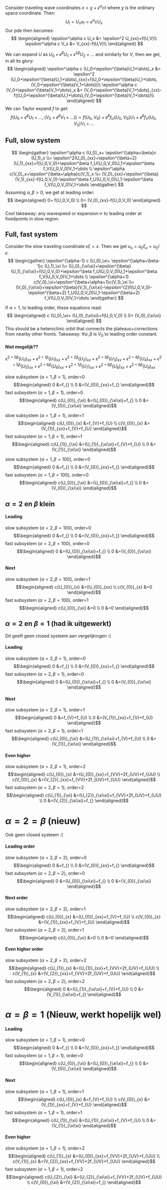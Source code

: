 Consider traveling wave coordinates $x = \chi+\epsilon^\alpha c t$ where $\chi$ is the ordinary space coordinate. Then:
$$
U_{t} = U_xx_t = \epsilon^\alpha c U_x
$$
Our pde then becomes:
$$
\begin{aligned}
\epsilon^\alpha c U_x &= \epsilon^2 U_{xx}+f(U,V)\\
\epsilon^\alpha c V_x &= V_{xx}-f(U,V)\\
\end{aligned}
$$

We can expand $U$ as $U_0+\epsilon^{\beta}U_1+\epsilon^{2\beta}U_2+\dots$ and similarly for $V$, then we get, in all its glory:
$$
\begin{aligned}
\epsilon^\alpha c (U_0+\epsilon^{\beta}U_1+\dots)_x &= \epsilon^2 (U_0+\epsilon^{\beta}U_1+\dots)_{xx}+f(U_0+\epsilon^{\beta}U_1+\dots,(V_0+\epsilon^{\beta}V_1+\dots))\\
\epsilon^\alpha c (V_0+\epsilon^{\beta}V_1+\dots)_x &= (V_0+\epsilon^{\beta}V_1+\dots)_{xx}-f((U_0+\epsilon^{\beta}U_1+\dots),(V_0+\epsilon^{\beta}V_1+\dots))\\
\end{aligned}
$$
We can Taylor expand $f$ to get:
$$
f(U_0+\epsilon^{\beta}U_1+\dots,(V_0+\epsilon^{\beta}V_1+\dots))=f(U_0,V_0)+\epsilon^\beta f_U(U_0,V_0)U_1+\epsilon^\beta f_V(U_0,V_0)V_1+\dots
$$

## Full, slow system
$$
\begin{gather}
\epsilon^\alpha c (U_0)_x+ \epsilon^{\alpha+\beta}c (U_1)_x \\=  \epsilon^2(U_0)_{xx}+\epsilon^{\beta+2}(U_1)_{xx}+f(U_0,V_0)+\epsilon^\beta f_U(U_0,V_0)U_1+\epsilon^\beta f_V(U_0,V_0)V_1+\dots \\
\epsilon^\alpha c(V_0)_x+\epsilon^{\beta+\alpha}c(V_1)_x \\= (V_0)_{xx}+\epsilon^{\beta}(V_1)_{xx}-f(U_0,V_0)-\epsilon^\beta f_U(U_0,V_0)U_1-\epsilon^\beta f_V(U_0,V_0)V_1+\dots
\end{gather}
$$
Assuming $\alpha,\beta>0$, we get at leading order:
$$
\begin{aligned}
0=  f(U_0,V_0) \\
0= (V_0)_{xx}-f(U_0,V_0)
\end{aligned}
$$
Cool takeaway: any wavespeed or expansion-> to leading order at fixedpoints in slow region.
## Full, fast system
Consider the slow traveling coordinate $\epsilon\xi=x$. Then we get $u_x=u_\xi\xi_x=u_\xi/\epsilon$:
$$
\begin{gather}
\epsilon^{\alpha-1} c (U_0)_\xi+ \epsilon^{\alpha+\beta-1}c (U_1)_\xi \\=  (U_0)_{\xi\xi}+\epsilon^{\beta}(U_1)_{\xi\xi}+f(U_0,V_0)+\epsilon^\beta f_U(U_0,V_0)U_1+\epsilon^\beta f_V(U_0,V_0)V_1+\dots \\
\epsilon^{\alpha+1} c(V_0)_\xi+\epsilon^{\beta+\alpha+1}c(V_1)_\xi \\= (V_0)_{\xi\xi}+\epsilon^{\beta}(V_1)_{\xi\xi}-\epsilon^{2}f(U_0,V_0)-\epsilon^{\beta+2} f_U(U_0,V_0)U_1-\epsilon^{\beta+2} f_V(U_0,V_0)V_1+\dots
\end{gather}
$$

If $\alpha=1$, to leading order, these equations read:
$$
\begin{aligned}
c (U_0)_\xi=  (U_0)_{\xi\xi}+f(U_0,V_0) \\
0= (V_0)_{\xi\xi}
\end{aligned}
$$
This should be a heteroclinic orbit that connects the plateaus+corrections from nearby other fronts. 
Takeaway: $\forall \alpha,\beta$ is $V_0$ to leading order constant. 
#### Niet mogelijk??
$$
\epsilon^{2+0\beta}(U_{0})_{xx}+\epsilon^{2+1\beta}(U_{1})_{xx}+\epsilon^{2+2\beta}(U_{2})_{xx}+\epsilon^{2+3\beta}(U_{3})_{xx}+\epsilon^{2+4\beta}(U_{4})_{xx}+\epsilon^{2+5\beta}(U_{5})_{xx}+\epsilon^{2+6\beta}(U_{6})_{xx}+\epsilon^{2+7\beta}(U_{7})_{xx}+\epsilon^{2+8\beta}(U_{8})_{xx}+\epsilon^{2+9\beta}(U_{9})_{xx}
$$


slow subsystem ($\alpha=1,\beta=1$), order=0 $$\begin{aligned} 0 &=f_{} \\ 0 &=(V_{0})_{xx}+f_{} \end{aligned}$$ fast subsystem ($\alpha=1,\beta=1$), order=0 $$\begin{aligned} c(U_{0})_{\xi} &=(U_{0})_{\xi\xi}+f_{} \\ 0 &=(V_{0})_{\xi\xi} \end{aligned}$$



slow subsystem ($\alpha=1,\beta=1$), order=1 $$\begin{aligned} c(U_{0})_{x} &=f_{V}+f_{U} \\ c(V_{0})_{x} &=(V_{1})_{xx}+f_{V}+f_{U} \end{aligned}$$ fast subsystem ($\alpha=1,\beta=1$), order=1 $$\begin{aligned} c(U_{1})_{\xi} &=(U_{1})_{\xi\xi}+f_{V}+f_{U} \\ 0 &=(V_{1})_{\xi\xi} \end{aligned}$$



slow subsystem ($\alpha=1,\beta=100$), order=0 $$\begin{aligned} 0 &=f_{} \\ 0 &=(V_{0})_{xx}+f_{} \end{aligned}$$ fast subsystem ($\alpha=1,\beta=100$), order=0 $$\begin{aligned} c(U_{0})_{\xi} &=(U_{0})_{\xi\xi}+f_{} \\ 0 &=(V_{0})_{\xi\xi} \end{aligned}$$
## $\alpha=2$ en $\beta$ klein 
#### Leading
slow subsystem ($\alpha=2,\beta=100$), order=0 $$\begin{aligned} 0 &=f_{} \\ 0 &=(V_{0})_{xx}+f_{} \end{aligned}$$ fast subsystem ($\alpha=2,\beta=100$), order=0 $$\begin{aligned} 0 &=(U_{0})_{\xi\xi}+f_{} \\ 0 &=(V_{0})_{\xi\xi} \end{aligned}$$
#### Next
slow subsystem ($\alpha=2,\beta=100$), order=1 $$\begin{aligned} c(U_{0})_{x} &=(U_{0})_{xx} \\ c(V_{0})_{x} &=0 \end{aligned}$$ fast subsystem ($\alpha=2,\beta=100$), order=1 $$\begin{aligned} c(U_{0})_{\xi} &=0 \\ 0 &=0 \end{aligned}$$

## $\alpha=2$ en $\beta=1$ (had ik uitgewerkt)
Dit geeft geen closed systeem aan vergelijkingen :(
#### Leading
slow subsystem ($\alpha=2,\beta=1$), order=0 $$\begin{aligned} 0 &=f_{} \\ 0 &=(V_{0})_{xx}+f_{} \end{aligned}$$ fast subsystem ($\alpha=2,\beta=1$), order=0 $$\begin{aligned} 0 &=(U_{0})_{\xi\xi}+f_{} \\ 0 &=(V_{0})_{\xi\xi} \end{aligned}$$
#### Next
slow subsystem ($\alpha=2,\beta=1$), order=1 $$\begin{aligned} 0 &=f_{V}+f_{U} \\ 0 &=(V_{1})_{xx}+f_{V}+f_{U} \end{aligned}$$ fast subsystem ($\alpha=2,\beta=1$), order=1 $$\begin{aligned} c(U_{0})_{\xi} &=(U_{1})_{\xi\xi}+f_{V}+f_{U} \\ 0 &=(V_{1})_{\xi\xi} \end{aligned}$$
#### Even higher
slow subsystem ($\alpha=2,\beta=1$), order=2 $$\begin{aligned} c(U_{0})_{x} &=(U_{0})_{xx}+f_{VV}+2f_{UV}+f_{UU} \\ c(V_{0})_{x} &=(V_{2})_{xx}+f_{VV}+2f_{UV}+f_{UU} \end{aligned}$$ fast subsystem ($\alpha=2,\beta=1$), order=2 $$\begin{aligned} c(U_{1})_{\xi} &=(U_{2})_{\xi\xi}+f_{VV}+2f_{UV}+f_{UU} \\ 0 &=(V_{2})_{\xi\xi}+f_{} \end{aligned}$$


# $\alpha=2=\beta$ (nieuw)
Ook geen closed systeem :(
#### Leading order
slow subsystem ($\alpha=2,\beta=2$), order=0 $$\begin{aligned} 0 &=f_{} \\ 0 &=(V_{0})_{xx}+f_{} \end{aligned}$$ fast subsystem ($\alpha=2,\beta=2$), order=0 $$\begin{aligned} 0 &=(U_{0})_{\xi\xi}+f_{} \\ 0 &=(V_{0})_{\xi\xi} \end{aligned}$$
#### Next order

slow subsystem ($\alpha=2,\beta=2$), order=1 $$\begin{aligned} c(U_{0})_{x} &=(U_{0})_{xx}+f_{V}+f_{U} \\ c(V_{0})_{x} &=(V_{1})_{xx}+f_{V}+f_{U} \end{aligned}$$ fast subsystem ($\alpha=2,\beta=2$), order=1 $$\begin{aligned} c(U_{0})_{\xi} &=0 \\ 0 &=0 \end{aligned}$$
#### Even higher order
slow subsystem ($\alpha=2,\beta=2$), order=2 $$\begin{aligned} c(U_{1})_{x} &=(U_{1})_{xx}+f_{VV}+2f_{UV}+f_{UU} \\ c(V_{1})_{x} &=(V_{2})_{xx}+f_{VV}+2f_{UV}+f_{UU} \end{aligned}$$ fast subsystem ($\alpha=2,\beta=2$), order=2 $$\begin{aligned} 0 &=(U_{1})_{\xi\xi}+f_{V}+f_{U} \\ 0 &=(V_{1})_{\xi\xi}+f_{} \end{aligned}$$

# $\alpha=\beta=1$ (Nieuw, werkt hopelijk wel)
#### Leading
slow subsystem ($\alpha=1,\beta=1$), order=0 $$\begin{aligned} 0 &=f_{} \\ 0 &=(V_{0})_{xx}+f_{} \end{aligned}$$ fast subsystem ($\alpha=1,\beta=1$), order=0 $$\begin{aligned} c(U_{0})_{\xi} &=(U_{0})_{\xi\xi}+f_{} \\ 0 &=(V_{0})_{\xi\xi} \end{aligned}$$
#### Next
slow subsystem ($\alpha=1,\beta=1$), order=1 $$\begin{aligned} c(U_{0})_{x} &=f_{V}+f_{U} \\ c(V_{0})_{x} &=(V_{1})_{xx}+f_{V}+f_{U} \end{aligned}$$ fast subsystem ($\alpha=1,\beta=1$), order=1 $$\begin{aligned} c(U_{1})_{\xi} &=(U_{1})_{\xi\xi}+f_{V}+f_{U} \\ 0 &=(V_{1})_{\xi\xi} \end{aligned}$$
#### Even higher
slow subsystem ($\alpha=1,\beta=1$), order=2 $$\begin{aligned} c(U_{1})_{x} &=(U_{0})_{xx}+f_{VV}+2f_{UV}+f_{UU} \\ c(V_{1})_{x} &=(V_{2})_{xx}+f_{VV}+2f_{UV}+f_{UU} \end{aligned}$$ fast subsystem ($\alpha=1,\beta=1$), order=2 $$\begin{aligned} c(U_{2})_{\xi} &=(U_{2})_{\xi\xi}+f_{VV}+2f_{UV}+f_{UU} \\ c(V_{0})_{\xi} &=(V_{2})_{\xi\xi}+f_{} \end{aligned}$$
